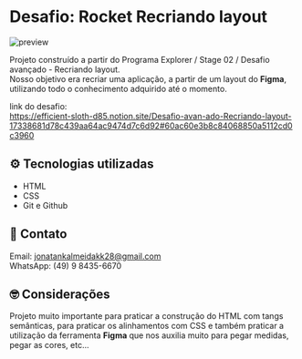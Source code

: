 # Desafio: Rocket Recriando layout

![preview](./images/previewAll)


Projeto construído a partir do Programa Explorer / Stage 02 / Desafio avançado - Recriando layout. <br/>
Nosso objetivo era recriar uma aplicação, a partir de um layout do <strong>Figma</strong>, utilizando todo o conhecimento adquirido até o momento.
<br />

link do desafio:  
https://efficient-sloth-d85.notion.site/Desafio-avan-ado-Recriando-layout-17338681d78c439aa64ac9474d7c6d92#60ac60e3b8c84068850a5112cd0c3960

## ⚙️ Tecnologias utilizadas

- HTML 
- CSS  
- Git e Github

## 🧾 Contato

Email: jonatankalmeidakk28@gmail.com <br />
WhatsApp: (49) 9 8435-6670

## 🤓 Considerações

Projeto muito importante para praticar a construção do HTML com tangs semânticas, para praticar os alinhamentos com CSS e também praticar a utilização da ferramenta <strong>Figma</strong> que nos auxilia muito para pegar medidas, pegar as cores, etc...

